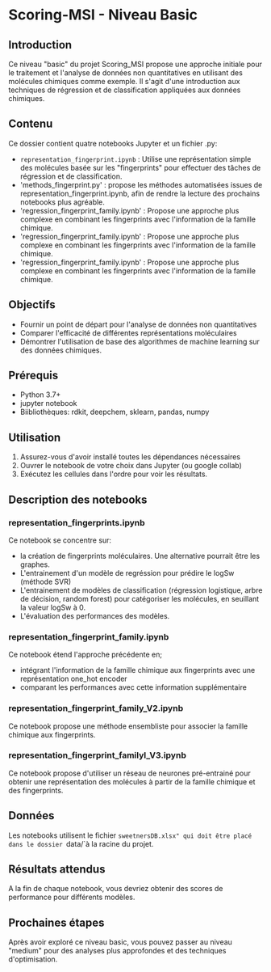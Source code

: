 # Scoring-MSI - Niveau Basic

## Introduction
Ce niveau "basic" du projet Scoring_MSI propose une approche initiale pour le traitement et l'analyse de données non quantitatives en utilisant des molécules chimiques comme exemple.
Il s'agit d'une introduction aux techniques de régression et de classification appliquées aux données chimiques.


## Contenu
Ce dossier contient quatre notebooks Jupyter et un fichier .py:
- `representation_fingerprint.ipynb` : Utilise une représentation simple des molécules basée sur les "fingerprints" pour effectuer des tâches de régression et de classification.
- 'methods_fingerprint.py' : propose les méthodes automatisées issues de representation_fingerprint.ipynb, afin de rendre la lecture des prochains notebooks plus agréable.
- 'regression_fingerprint_family.ipynb' : Propose une approche plus complexe en combinant les fingerprints avec l'information de la famille chimique.
- 'regression_fingerprint_family.ipynb' : Propose une approche plus complexe en combinant les fingerprints avec l'information de la famille chimique.
- 'regression_fingerprint_family.ipynb' : Propose une approche plus complexe en combinant les fingerprints avec l'information de la famille chimique.

## Objectifs
- Fournir un point de départ pour l'analyse de données non quantitatives
- Comparer l'efficacité de différentes représentations moléculaires
- Démontrer l'utilisation de base des algorithmes de machine learning sur des données chimiques.

## Prérequis
- Python 3.7+
- jupyter notebook
- Biibliothèques: rdkit, deepchem, sklearn, pandas, numpy

## Utilisation
1. Assurez-vous d'avoir installé toutes les dépendances nécessaires
2. Ouvrer le notebook de votre choix dans Jupyter (ou google collab)
3. Exécutez les cellules dans l'ordre pour voir les résultats.

## Description des notebooks
### representation_fingerprints.ipynb
Ce notebook se concentre sur: 
- la création de fingerprints moléculaires. Une alternative pourrait être les graphes.
- L'entrainement d'un modèle de regréssion pour prédire le logSw (méthode SVR)
- L'entrainement de modèles de classification (régression logistique, arbre de décision, random forest) pour catégoriser les molécules, en seuillant la valeur logSw à 0.
- L'évaluation des performances des modèles.

### representation_fingerprint_family.ipynb
Ce notebook étend l'approche précédente en;
- intégrant l'information de la famille chimique aux fingerprints avec une représentation one_hot encoder
- comparant les performances avec cette information supplémentaire

### representation_fingerprint_family_V2.ipynb
Ce notebook propose une méthode ensembliste pour associer la famille chimique aux fingerprints.

### representation_fingerprint_familyl_V3.ipynb
Ce notebook propose d'utiliser un réseau de neurones pré-entrainé pour obtenir une représentation des molécules à partir de la famille chimique et des fingerprints.


## Données
Les notebooks utilisent le fichier `sweetnersDB.xlsx" qui doit être placé dans le dossier `data/`à la racine du projet.

## Résultats attendus
A la fin de chaque notebook, vous devriez obtenir des scores de performance pour différents modèles.

## Prochaines étapes
Après avoir exploré ce niveau basic, vous pouvez passer au niveau "medium" pour des analyses plus approfondes et des techniques d'optimisation.

